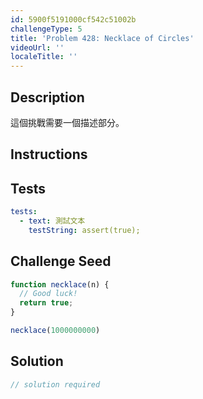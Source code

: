 ```yaml
---
id: 5900f5191000cf542c51002b
challengeType: 5
title: 'Problem 428: Necklace of Circles'
videoUrl: ''
localeTitle: ''
---
```


## Description
<section id="description">

這個挑戰需要一個描述部分。
</section>

## Instructions
<section id="instructions">
</section>

## Tests
<section id='tests'>

```yml
tests:
  - text: 測試文本
    testString: assert(true);

```

</section>

## Challenge Seed
<section id='challengeSeed'>

<div id='js-seed'>

```js
function necklace(n) {
  // Good luck!
  return true;
}

necklace(1000000000)

```

</div>



</section>

## Solution
<section id='solution'>

```js
// solution required
```
</section>
